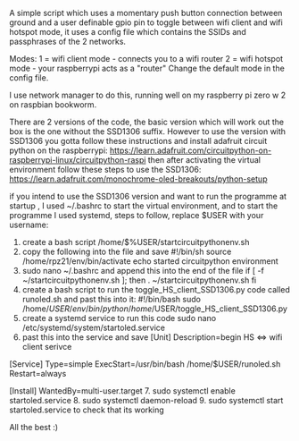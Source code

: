 A simple script which uses a momentary push button connection between
ground and a user definable gpio pin to toggle between wifi client and
wifi hotspot mode, it uses a config file which contains the SSIDs and
passphrases of the 2 networks. 

Modes: 
1 = wifi client mode - connects you to a wifi router 
2 = wifi hotspot mode - your raspberrypi acts as a "router"
Change the default mode in the config file.

I use network manager to do this, running well on my raspberry pi
zero w 2 on raspbian bookworm. 

There are 2 versions of the code, the basic version which will 
work out the box is the one without the SSD1306 suffix. However to 
use the version with SSD1306 you gotta follow these instructions
and install adafruit circuit python on the raspberrypi:
https://learn.adafruit.com/circuitpython-on-raspberrypi-linux/circuitpython-raspi
then after activating the virtual environment follow these steps to use the SSD1306:
https://learn.adafruit.com/monochrome-oled-breakouts/python-setup

if you intend to use the SSD1306 version and want to run the programme at startup , 
I used ~/.bashrc to start the virtual environment, 
and to start the programme I used systemd, steps to follow, replace $USER with your username:
1. create a bash script /home/$%USER/startcircuitpythonenv.sh
2. copy the following into the file and save
#!/bin/sh
source /home/rpz21/env/bin/activate
echo started circuitpython environment
3. sudo nano ~/.bashrc and append this into the end of the file
if [ -f ~/startcircuitpythonenv.sh ]; then
        . ~/startcircuitpythonenv.sh
fi
4. create a bash script to run the toggle_HS_client_SSD1306.py code called runoled.sh and past this into it:
#!/bin/bash
sudo /home/$USER/env/bin/python /home/$USER/toggle_HS_client_SSD1306.py
5.  create a systemd service to run this code
sudo nano /etc/systemd/system/startoled.service
6. past this into the service and save
[Unit]
Description=begin HS <=> wifi client serivce

[Service]
Type=simple
ExecStart=/usr/bin/bash /home/$USER/runoled.sh
Restart=always

[Install]
WantedBy=multi-user.target
7. sudo systemctl enable startoled.service
8. sudo systemctl daemon-reload
9. sudo systemctl start startoled.service to check that its working

All the best :)
